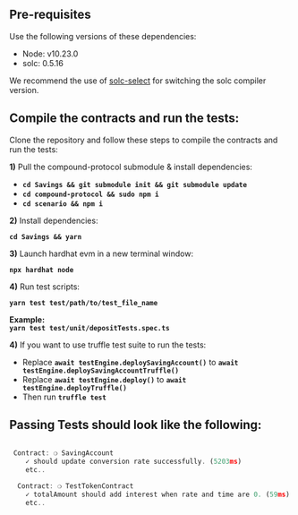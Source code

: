 ## Pre-requisites
Use the following versions of these dependencies:  
 - Node: v10.23.0
 - solc: 0.5.16  
 
 We recommend the use of [solc-select](https://github.com/crytic/solc-select) for switching the solc compiler version.   

## Compile the contracts and run the tests:

Clone the repository and follow these steps to compile the contracts and run the tests:

**1)** Pull the compound-protocol submodule & install dependencies:  

- **`cd Savings && git submodule init && git submodule update`**  
- **`cd compound-protocol && sudo npm i`**  
- **`cd scenario && npm i`**

**2)** Install dependencies:

**`cd Savings && yarn`**

**3)** Launch hardhat evm in a new terminal window:

**`npx hardhat node`**

**4)** Run test scripts:

**`yarn test test/path/to/test_file_name`**  

**Example:**  
**`yarn test test/unit/depositTests.spec.ts`**

**4)** If you want to use truffle test suite to run the tests: 
- Replace **`await testEngine.deploySavingAccount()`** to **`await testEngine.deploySavingAccountTruffle()`** 
- Replace **`await testEngine.deploy()`** to **`await testEngine.deployTruffle()`** 
- Then run **`truffle test`**

## Passing Tests should look like the following:

```javascript

 Contract: ❍ SavingAccount
    ✓ should update conversion rate successfully. (5203ms)
    etc..

  Contract: ❍ TestTokenContract
    ✓ totalAmount should add interest when rate and time are 0. (59ms)
    etc..

```
